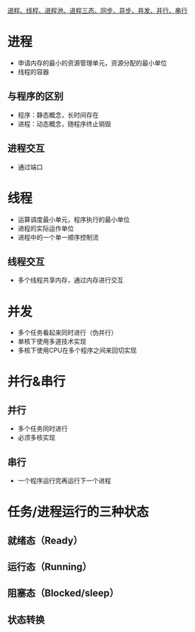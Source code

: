 [进程、线程、进程池、进程三态、同步、异步、并发、并行、串行
](https://mp.weixin.qq.com/s/m3NhXmljwGU_WiTl9xmg1g)

# 进程

* 申请内存的最小的资源管理单元，资源分配的最小单位
* 线程的容器

## 与程序的区别

* 程序：静态概念，长时间存在
* 进程：动态概念，随程序终止销毁

## 进程交互

* 通过端口

# 线程

* 运算调度最小单元，程序执行的最小单位
* 进程的实际运作单位
* 进程中的一个单一顺序控制流

## 线程交互

* 多个线程共享内存，通过内存进行交互

# 并发

* 多个任务看起来同时进行（伪并行）
* 单核下使用多道技术实现
* 多核下使用CPU在多个程序之间来回切实现

# 并行&串行

## 并行

* 多个任务同时进行
* 必须多核实现

## 串行

* 一个程序运行完再运行下一个进程

# 任务/进程运行的三种状态

## 就绪态（Ready）

## 运行态（Running）

## 阻塞态（Blocked/sleep）

## 状态转换